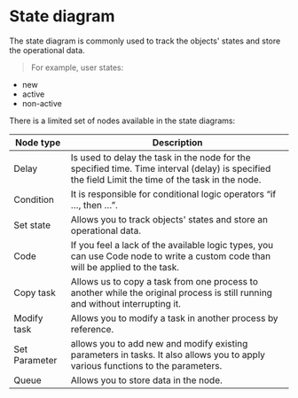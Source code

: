 # State diagram

The state diagram is commonly used to track the objects' states and store the operational data.

> For example, user states:
- new
- active
- non-active


There is a limited set of nodes available in the state diagrams:

| Node type | Description|
| -- | -- |
|Delay| Is used to delay the task in the node for the specified time. Time interval (delay) is specified the field Limit the time of the task in the node. |
|Condition| It is responsible for conditional logic operators “if …, then …”. |
|Set state| Allows you to track objects' states and store an operational data. |
|Code| If you feel a lack of the available logic types, you can use Code node to write a custom code than will be applied to the task.|
|Copy task| Allows us to copy a task from one process to another while the original process is still running and without interrupting it. |
|Modify task| Allows you to modify a task in another process by reference. |
|Set Parameter| allows you to add new and modify existing parameters in tasks. It also allows you to apply various functions to the parameters. |
| Queue | Allows you to store data in the node. |



